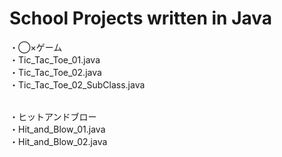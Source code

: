 # School Projects written in Java

・◯×ゲーム<br>
  ・Tic_Tac_Toe_01.java<br>
  ・Tic_Tac_Toe_02.java<br>
  ・Tic_Tac_Toe_02_SubClass.java<br>


<br>
・ヒットアンドブロー<br>
  ・Hit_and_Blow_01.java<br>
  ・Hit_and_Blow_02.java
